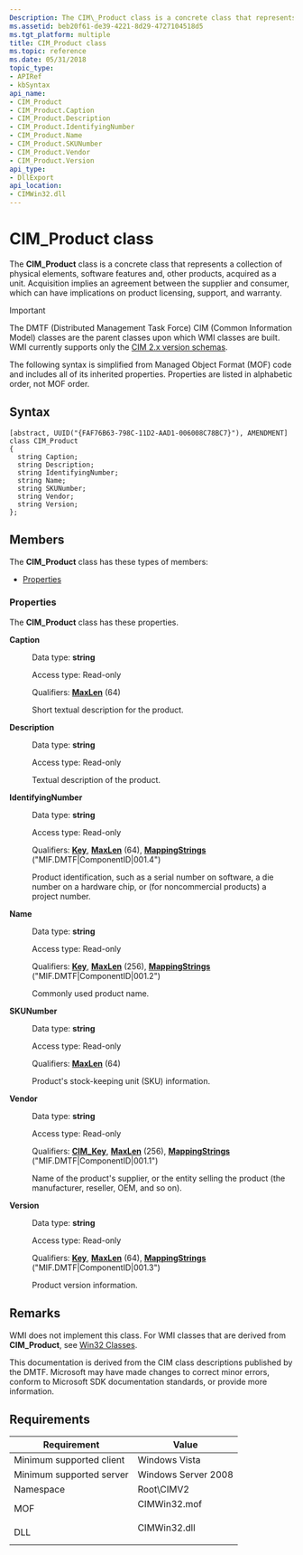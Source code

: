 ```yaml
---
Description: The CIM\_Product class is a concrete class that represents a collection of physical elements, software features and, other products, acquired as a unit.
ms.assetid: beb20f61-de39-4221-8d29-4727104518d5
ms.tgt_platform: multiple
title: CIM_Product class
ms.topic: reference
ms.date: 05/31/2018
topic_type: 
- APIRef
- kbSyntax
api_name: 
- CIM_Product
- CIM_Product.Caption
- CIM_Product.Description
- CIM_Product.IdentifyingNumber
- CIM_Product.Name
- CIM_Product.SKUNumber
- CIM_Product.Vendor
- CIM_Product.Version
api_type: 
- DllExport
api_location: 
- CIMWin32.dll
---
```


# CIM\_Product class

The **CIM\_Product** class is a concrete class that represents a collection of physical elements, software features and, other products, acquired as a unit. Acquisition implies an agreement between the supplier and consumer, which can have implications on product licensing, support, and warranty.

> [!IMPORTANT]
> The DMTF (Distributed Management Task Force) CIM (Common Information Model) classes are the parent classes upon which WMI classes are built. WMI currently supports only the [CIM 2.x version schemas](https://dmtf.org/standards/cim/schemas).

 

The following syntax is simplified from Managed Object Format (MOF) code and includes all of its inherited properties. Properties are listed in alphabetic order, not MOF order.

## Syntax

``` syntax
[abstract, UUID("{FAF76B63-798C-11D2-AAD1-006008C78BC7}"), AMENDMENT]
class CIM_Product
{
  string Caption;
  string Description;
  string IdentifyingNumber;
  string Name;
  string SKUNumber;
  string Vendor;
  string Version;
};
```

## Members

The **CIM\_Product** class has these types of members:

-   [Properties](#properties)

### Properties

The **CIM\_Product** class has these properties.

<dl> <dt>

**Caption**
</dt> <dd> <dl> <dt>

Data type: **string**
</dt> <dt>

Access type: Read-only
</dt> <dt>

Qualifiers: [**MaxLen**](/windows/desktop/WmiSdk/standard-qualifiers) (64)
</dt> </dl>

Short textual description for the product.

</dd> <dt>

**Description**
</dt> <dd> <dl> <dt>

Data type: **string**
</dt> <dt>

Access type: Read-only
</dt> </dl>

Textual description of the product.

</dd> <dt>

**IdentifyingNumber**
</dt> <dd> <dl> <dt>

Data type: **string**
</dt> <dt>

Access type: Read-only
</dt> <dt>

Qualifiers: [**Key**](/windows/desktop/WmiSdk/key-qualifier), [**MaxLen**](/windows/desktop/WmiSdk/standard-qualifiers) (64), [**MappingStrings**](/windows/desktop/WmiSdk/standard-qualifiers) ("MIF.DMTF\|ComponentID\|001.4")
</dt> </dl>

Product identification, such as a serial number on software, a die number on a hardware chip, or (for noncommercial products) a project number.

</dd> <dt>

**Name**
</dt> <dd> <dl> <dt>

Data type: **string**
</dt> <dt>

Access type: Read-only
</dt> <dt>

Qualifiers: [**Key**](/windows/desktop/WmiSdk/key-qualifier), [**MaxLen**](/windows/desktop/WmiSdk/standard-qualifiers) (256), [**MappingStrings**](/windows/desktop/WmiSdk/standard-qualifiers) ("MIF.DMTF\|ComponentID\|001.2")
</dt> </dl>

Commonly used product name.

</dd> <dt>

**SKUNumber**
</dt> <dd> <dl> <dt>

Data type: **string**
</dt> <dt>

Access type: Read-only
</dt> <dt>

Qualifiers: [**MaxLen**](/windows/desktop/WmiSdk/standard-qualifiers) (64)
</dt> </dl>

Product's stock-keeping unit (SKU) information.

</dd> <dt>

**Vendor**
</dt> <dd> <dl> <dt>

Data type: **string**
</dt> <dt>

Access type: Read-only
</dt> <dt>

Qualifiers: [**CIM\_Key**](/windows/desktop/WmiSdk/standard-wmi-qualifiers), [**MaxLen**](/windows/desktop/WmiSdk/standard-qualifiers) (256), [**MappingStrings**](/windows/desktop/WmiSdk/standard-qualifiers) ("MIF.DMTF\|ComponentID\|001.1")
</dt> </dl>

Name of the product's supplier, or the entity selling the product (the manufacturer, reseller, OEM, and so on).

</dd> <dt>

**Version**
</dt> <dd> <dl> <dt>

Data type: **string**
</dt> <dt>

Access type: Read-only
</dt> <dt>

Qualifiers: [**Key**](/windows/desktop/WmiSdk/key-qualifier), [**MaxLen**](/windows/desktop/WmiSdk/standard-qualifiers) (64), [**MappingStrings**](/windows/desktop/WmiSdk/standard-qualifiers) ("MIF.DMTF\|ComponentID\|001.3")
</dt> </dl>

Product version information.

</dd> </dl>

## Remarks

WMI does not implement this class. For WMI classes that are derived from **CIM\_Product**, see [Win32 Classes](win32-provider.md).

This documentation is derived from the CIM class descriptions published by the DMTF. Microsoft may have made changes to correct minor errors, conform to Microsoft SDK documentation standards, or provide more information.

## Requirements



| Requirement | Value |
|-------------------------------------|-----------------------------------------------------------------------------------------|
| Minimum supported client<br/> | Windows Vista<br/>                                                                |
| Minimum supported server<br/> | Windows Server 2008<br/>                                                          |
| Namespace<br/>                | Root\\CIMV2<br/>                                                                  |
| MOF<br/>                      | <dl> <dt>CIMWin32.mof</dt> </dl> |
| DLL<br/>                      | <dl> <dt>CIMWin32.dll</dt> </dl> |



 

